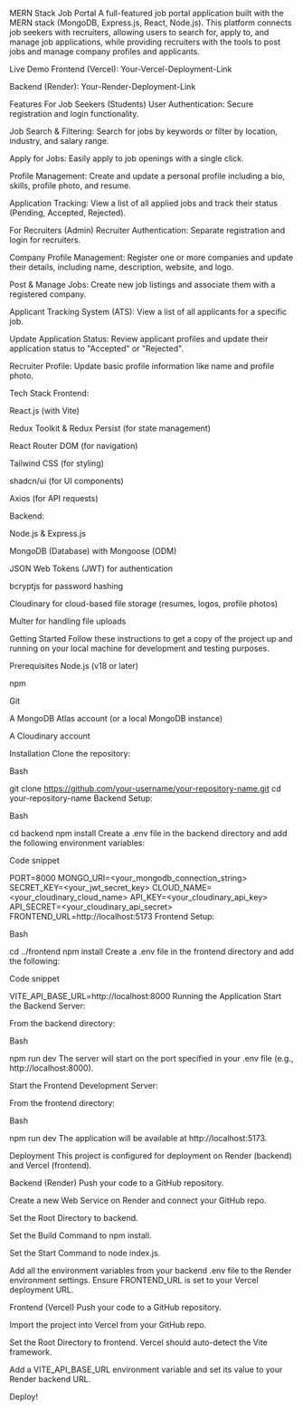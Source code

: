 MERN Stack Job Portal
A full-featured job portal application built with the MERN stack (MongoDB, Express.js, React, Node.js). This platform connects job seekers with recruiters, allowing users to search for, apply to, and manage job applications, while providing recruiters with the tools to post jobs and manage company profiles and applicants.

Live Demo
Frontend (Vercel): Your-Vercel-Deployment-Link

Backend (Render): Your-Render-Deployment-Link

Features
For Job Seekers (Students)
User Authentication: Secure registration and login functionality.

Job Search & Filtering: Search for jobs by keywords or filter by location, industry, and salary range.

Apply for Jobs: Easily apply to job openings with a single click.

Profile Management: Create and update a personal profile including a bio, skills, profile photo, and resume.

Application Tracking: View a list of all applied jobs and track their status (Pending, Accepted, Rejected).

For Recruiters (Admin)
Recruiter Authentication: Separate registration and login for recruiters.

Company Profile Management: Register one or more companies and update their details, including name, description, website, and logo.

Post & Manage Jobs: Create new job listings and associate them with a registered company.

Applicant Tracking System (ATS): View a list of all applicants for a specific job.

Update Application Status: Review applicant profiles and update their application status to "Accepted" or "Rejected".

Recruiter Profile: Update basic profile information like name and profile photo.

Tech Stack
Frontend:

React.js (with Vite)

Redux Toolkit & Redux Persist (for state management)

React Router DOM (for navigation)

Tailwind CSS (for styling)

shadcn/ui (for UI components)

Axios (for API requests)

Backend:

Node.js & Express.js

MongoDB (Database) with Mongoose (ODM)

JSON Web Tokens (JWT) for authentication

bcryptjs for password hashing

Cloudinary for cloud-based file storage (resumes, logos, profile photos)

Multer for handling file uploads

Getting Started
Follow these instructions to get a copy of the project up and running on your local machine for development and testing purposes.

Prerequisites
Node.js (v18 or later)

npm

Git

A MongoDB Atlas account (or a local MongoDB instance)

A Cloudinary account

Installation
Clone the repository:

Bash

git clone https://github.com/your-username/your-repository-name.git
cd your-repository-name
Backend Setup:

Bash

cd backend
npm install
Create a .env file in the backend directory and add the following environment variables:

Code snippet

PORT=8000
MONGO_URI=<your_mongodb_connection_string>
SECRET_KEY=<your_jwt_secret_key>
CLOUD_NAME=<your_cloudinary_cloud_name>
API_KEY=<your_cloudinary_api_key>
API_SECRET=<your_cloudinary_api_secret>
FRONTEND_URL=http://localhost:5173
Frontend Setup:

Bash

cd ../frontend
npm install
Create a .env file in the frontend directory and add the following:

Code snippet

VITE_API_BASE_URL=http://localhost:8000
Running the Application
Start the Backend Server:

From the backend directory:

Bash

npm run dev
The server will start on the port specified in your .env file (e.g., http://localhost:8000).

Start the Frontend Development Server:

From the frontend directory:

Bash

npm run dev
The application will be available at http://localhost:5173.

Deployment
This project is configured for deployment on Render (backend) and Vercel (frontend).

Backend (Render)
Push your code to a GitHub repository.

Create a new Web Service on Render and connect your GitHub repo.

Set the Root Directory to backend.

Set the Build Command to npm install.

Set the Start Command to node index.js.

Add all the environment variables from your backend .env file to the Render environment settings. Ensure FRONTEND_URL is set to your Vercel deployment URL.

Frontend (Vercel)
Push your code to a GitHub repository.

Import the project into Vercel from your GitHub repo.

Set the Root Directory to frontend. Vercel should auto-detect the Vite framework.

Add a VITE_API_BASE_URL environment variable and set its value to your Render backend URL.

Deploy!